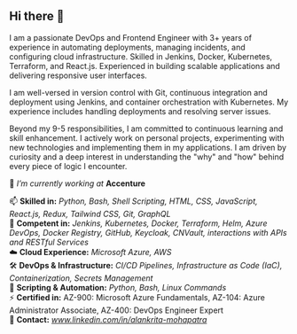 ## Hi there 👋

I am a passionate DevOps and Frontend Engineer with 3+ years of experience in automating deployments, managing incidents, and configuring cloud
infrastructure. Skilled in Jenkins, Docker, Kubernetes, Terraform, and React.js. Experienced in building scalable applications and delivering
responsive user interfaces.

I am well-versed in version control with Git, continuous integration and deployment using Jenkins, and container orchestration with Kubernetes. My experience includes handling deployments and resolving server issues.

Beyond my 9-5 responsibilities, I am committed to continuous learning and skill enhancement. I actively work on personal projects, experimenting with new technologies and implementing them in my applications. I am driven by curiosity and a deep interest in understanding the "why" and "how" behind every piece of logic I encounter.


🔭 *I’m currently working at* **Accenture**

📫 **Skilled in:** *Python, Bash, Shell Scripting, HTML, CSS, JavaScript, React.js, Redux, Tailwind CSS, Git, GraphQL*  
🌱 **Competent in:** *Jenkins, Kubernetes, Docker, Terraform, Helm, Azure DevOps, Docker Registry, GitHub, Keycloak, CNVault, interactions with APIs and RESTful Services*  
☁️ **Cloud Experience:** *Microsoft Azure, AWS*  
🛠️ **DevOps & Infrastructure:** *CI/CD Pipelines, Infrastructure as Code (IaC), Containerization, Secrets Management*  
📜 **Scripting & Automation:** *Python, Bash, Linux Commands*  
⚡ **Certified in:** AZ-900: Microsoft Azure Fundamentals, AZ-104: Azure Administrator Associate, AZ-400: DevOps Engineer Expert  
💬 **Contact:** *www.linkedin.com/in/alankrita-mohapatra*
